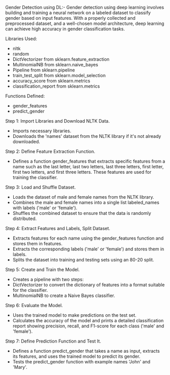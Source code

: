 Gender Detection using DL:-
Gender detection using deep learning involves building and training a neural network on a labeled dataset to classify gender based on input features. With a properly collected and preprocessed dataset, and a well-chosen model architecture, deep learning can achieve high accuracy in gender classification tasks.

Libraries Used:
- nltk
- random
- DictVectorizer from sklearn.feature_extraction
- MultinomialNB from sklearn.naive_bayes
- Pipeline from sklearn.pipeline
- train_test_split from sklearn.model_selection
- accuracy_score from sklearn.metrics
- classification_report from sklearn.metrics

Functions Defined:
- gender_features
- predict_gender

Step 1: Import Libraries and Download NLTK Data.
- Imports necessary libraries.
- Downloads the 'names' dataset from the NLTK library if it's not already downloaded.

Step 2: Define Feature Extraction Function.
- Defines a function gender_features that extracts specific features from a name such as the last letter, last two letters, last three letters, first letter, first two letters, and first three letters. These features are used for training the classifier.

Step 3: Load and Shuffle Dataset.
- Loads the dataset of male and female names from the NLTK library.
- Combines the male and female names into a single list labeled_names with labels ('male' or 'female').
- Shuffles the combined dataset to ensure that the data is randomly distributed.

Step 4: Extract Features and Labels, Split Dataset.
- Extracts features for each name using the gender_features function and stores them in features.
- Extracts the corresponding labels ('male' or 'female') and stores them in labels.
- Splits the dataset into training and testing sets using an 80-20 split.

Step 5: Create and Train the Model.
- Creates a pipeline with two steps:
- DictVectorizer to convert the dictionary of features into a format suitable for the classifier.
- MultinomialNB to create a Naive Bayes classifier.

Step 6: Evaluate the Model.
- Uses the trained model to make predictions on the test set.
- Calculates the accuracy of the model and prints a detailed classification report showing precision, recall, and F1-score for each class ('male' and 'female').

Step 7:  Define Prediction Function and Test It.
- Defines a function predict_gender that takes a name as input, extracts its features, and uses the trained model to predict its gender.
- Tests the predict_gender function with example names 'John' and 'Mary'.
